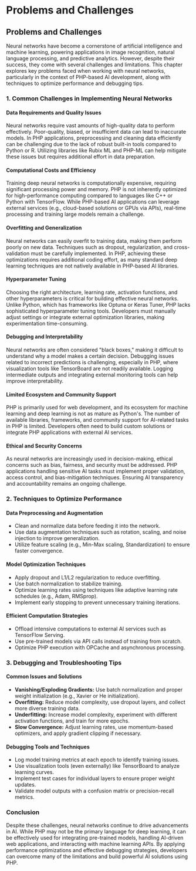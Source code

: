 # Problems and Challenges

## Problems and Challenges

Neural networks have become a cornerstone of artificial intelligence and machine learning, powering applications in image recognition, natural language processing, and predictive analytics. However, despite their success, they come with several challenges and limitations. This chapter explores key problems faced when working with neural networks, particularly in the context of PHP-based AI development, along with techniques to optimize performance and debugging tips.

### 1. Common Challenges in Implementing Neural Networks

#### Data Requirements and Quality Issues

Neural networks require vast amounts of high-quality data to perform effectively. Poor-quality, biased, or insufficient data can lead to inaccurate models. In PHP applications, preprocessing and cleaning data efficiently can be challenging due to the lack of robust built-in tools compared to Python or R. Utilizing libraries like Rubix ML and PHP-ML can help mitigate these issues but requires additional effort in data preparation.

#### Computational Costs and Efficiency

Training deep neural networks is computationally expensive, requiring significant processing power and memory. PHP is not inherently optimized for high-performance computing compared to languages like C++ or Python with TensorFlow. While PHP-based AI applications can leverage external services (e.g., cloud-based solutions or GPUs via APIs), real-time processing and training large models remain a challenge.

#### Overfitting and Generalization

Neural networks can easily overfit to training data, making them perform poorly on new data. Techniques such as dropout, regularization, and cross-validation must be carefully implemented. In PHP, achieving these optimizations requires additional coding effort, as many standard deep learning techniques are not natively available in PHP-based AI libraries.

#### Hyperparameter Tuning

Choosing the right architecture, learning rate, activation functions, and other hyperparameters is critical for building effective neural networks. Unlike Python, which has frameworks like Optuna or Keras Tuner, PHP lacks sophisticated hyperparameter tuning tools. Developers must manually adjust settings or integrate external optimization libraries, making experimentation time-consuming.

#### Debugging and Interpretability

Neural networks are often considered "black boxes," making it difficult to understand why a model makes a certain decision. Debugging issues related to incorrect predictions is challenging, especially in PHP, where visualization tools like TensorBoard are not readily available. Logging intermediate outputs and integrating external monitoring tools can help improve interpretability.

#### Limited Ecosystem and Community Support

PHP is primarily used for web development, and its ecosystem for machine learning and deep learning is not as mature as Python's. The number of available libraries, frameworks, and community support for AI-related tasks in PHP is limited. Developers often need to build custom solutions or integrate PHP applications with external AI services.

#### Ethical and Security Concerns

As neural networks are increasingly used in decision-making, ethical concerns such as bias, fairness, and security must be addressed. PHP applications handling sensitive AI tasks must implement proper validation, access control, and bias-mitigation techniques. Ensuring AI transparency and accountability remains an ongoing challenge.

### 2. Techniques to Optimize Performance

#### Data Preprocessing and Augmentation

* Clean and normalize data before feeding it into the network.
* Use data augmentation techniques such as rotation, scaling, and noise injection to improve generalization.
* Utilize feature scaling (e.g., Min-Max scaling, Standardization) to ensure faster convergence.

#### Model Optimization Techniques

* Apply dropout and L1/L2 regularization to reduce overfitting.
* Use batch normalization to stabilize training.
* Optimize learning rates using techniques like adaptive learning rate schedules (e.g., Adam, RMSprop).
* Implement early stopping to prevent unnecessary training iterations.

#### Efficient Computation Strategies

* Offload intensive computations to external AI services such as TensorFlow Serving.
* Use pre-trained models via API calls instead of training from scratch.
* Optimize PHP execution with OPCache and asynchronous processing.

### 3. Debugging and Troubleshooting Tips

#### Common Issues and Solutions

* **Vanishing/Exploding Gradients:** Use batch normalization and proper weight initialization (e.g., Xavier or He initialization).
* **Overfitting:** Reduce model complexity, use dropout layers, and collect more diverse training data.
* **Underfitting:** Increase model complexity, experiment with different activation functions, and train for more epochs.
* **Slow Convergence:** Adjust learning rates, use momentum-based optimizers, and apply gradient clipping if necessary.

#### Debugging Tools and Techniques

* Log model training metrics at each epoch to identify training issues.
* Use visualization tools (even externally) like TensorBoard to analyze learning curves.
* Implement test cases for individual layers to ensure proper weight updates.
* Validate model outputs with a confusion matrix or precision-recall metrics.

### Conclusion

Despite these challenges, neural networks continue to drive advancements in AI. While PHP may not be the primary language for deep learning, it can be effectively used for integrating pre-trained models, handling AI-driven web applications, and interacting with machine learning APIs. By applying performance optimizations and effective debugging strategies, developers can overcome many of the limitations and build powerful AI solutions using PHP.
